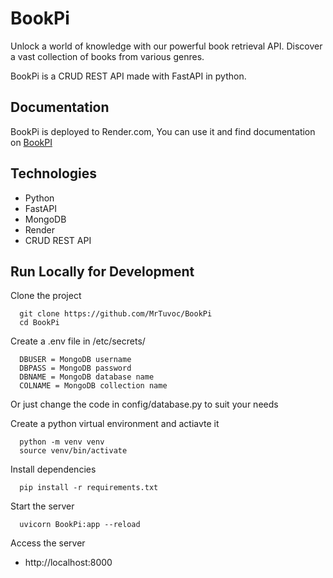 
# BookPi

Unlock a world of knowledge with our powerful book retrieval API. Discover a vast collection of books from various genres.

BookPi is a CRUD REST API made with FastAPI in python.
## Documentation
BookPi is deployed to Render.com, You can use it and find documentation on
[BookPI](https://bookpi.onrender.com/)


## Technologies

- Python
- FastAPI
- MongoDB
- Render
- CRUD REST API


## Run Locally for Development

Clone the project

```
  git clone https://github.com/MrTuvoc/BookPi
  cd BookPi
```

Create a .env file in /etc/secrets/
```
  DBUSER = MongoDB username
  DBPASS = MongoDB password
  DBNAME = MongoDB database name
  COLNAME = MongoDB collection name
```
Or just change the code in config/database.py to suit your needs

Create a python virtual environment and actiavte it
```
  python -m venv venv
  source venv/bin/activate
```
Install dependencies

```
  pip install -r requirements.txt
```

Start the server

```
  uvicorn BookPi:app --reload
```

Access the server

  - http://localhost:8000
